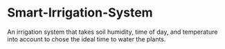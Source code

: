 # Smart-Irrigation-System
An irrigation system that takes soil humidity, time of day, and temperature into account to chose the ideal time to water the plants. 
